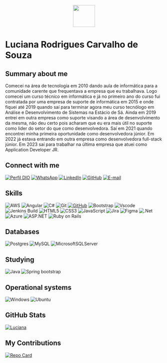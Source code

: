 <p align="center">
<img padding="10px" height="70" width="70"  src="https://github.com/Luciana-Rpdrigues.png"></p>

# Luciana Rodrigues Carvalho de Souza

## Summary about me
Comecei na área de tecnologia em 2010 dando aula de informática para a comunidade carente que frequentava a empresa que eu trabalhava. Logo comecei um curso técnico em informática e já no primeiro ano do curso fui contratada por uma empresa de suporte de informática em 2015 e onde fiquei até 2019 quando saí para terminar agora meu curso tecnólogo em Análise e Desenvolvimento de Sistemas na Estácio de Sá. Ainda em 2019 entrei em outra empresa como suporte visando a área de desenvolvimento da mesma, não deu certo pois acharam que eu era mais útil no suporte como lider do setor do que como desenvolvedora. Saí em 2021 quando encontrei minha primeira oportunidade como desenvolvedora júnior. Em 2022 já estava entrando em outra empresa como desenvolvedora full-stack júnior. Em 2023 saí para trabalhar na última empresa que atuei como Application Developer JR.

## Connect with me

[![Perfil DIO](https://img.shields.io/badge/-Meu%20Perfil%20na%20DIO-29005a?style=for-the-badge&logo=gitbook&logoColor=white)](https://www.dio.me/users/lucianna_adm2010)
[![WhatsApp](https://img.shields.io/badge/WhatsApp-29005a?style=for-the-badge&logo=whatsapp&logoColor=white)](https://wa.me/55+61+986048774)
[![LinkedIn](https://img.shields.io/badge/Luciana%20Souza-29005a?style=for-the-badge&logo=linkedin&logoColor=white)](https://www.linkedin.com/in/luciana-souza-436044141) 
[![GitHub](https://img.shields.io/badge/GitHub-29005a?style=for-the-badge&logo=github&logoColor=white)](https://github.com/Luciana-Rpdrigues/) 
[![E-mail](https://img.shields.io/badge/-Email-29005a?style=for-the-badge&logo=microsoft-outlook&logoColor=007BFF)](mailto:lucianna.adm2010@gmail.com)

## Skills

![AWS](https://img.shields.io/badge/AWS-131313.svg?style=for-the-badge&logo=amazon-aws&logoColor=aws)
![Angular](https://img.shields.io/badge/angular-131313.svg?style=for-the-badge&logo=angular&logoColor=angular)
![C#](https://img.shields.io/badge/C%23-131313?style=for-the-badge&logo=c#p&logoColor=c-sharp)
![Git](https://img.shields.io/badge/Git-131313.svg?style=for-the-badge&logo=git)
[![GitHub](https://img.shields.io/badge/GitHub-131313?style=for-the-badge&logo=github&logoColor=30A3DC)](https://docs.github.com/)
![Bootstrap](https://img.shields.io/badge/Bootstrap-131313.svg?style=for-the-badge&logo=bootstrap)
![Vscode](https://img.shields.io/badge/Vscode-131313?style=for-the-badge&logo=visual-studio-code&logoColor=cscode)
![Jenkins Build](https://img.shields.io/badge/jenkins-131313.svg?style=for-the-badge&logo=jenkins)
![HTML5](https://img.shields.io/badge/HTML5-131313?style=for-the-badge&logo=html5&logoColor=html5)
![CSS3](https://img.shields.io/badge/CSS3-131313?style=for-the-badge&logo=css3&logoColor=scss3)
![JavaScript](https://img.shields.io/badge/JavaScript-131313?style=for-the-badge&logo=javascript&logoColor=javascript)
![Jira](https://img.shields.io/badge/Jira-131313?style=for-the-badge&logo=Jira&logoColor=jira)
![Figma](https://img.shields.io/badge/Figma-131313?style=for-the-badge&logo=figma&logoColor=figma)
![.Net](https://img.shields.io/badge/.NET-131313?style=for-the-badge&logo=.net&logoColor=.net)
![Azure](https://img.shields.io/badge/Azure-131313?style=for-the-badge&logo=azure-devops&logoColor=Azure)
![ASP.NET](https://img.shields.io/badge/asp.net-131313?style=for-the-badge&logo=.net&logoColor=.net)
![Ruby on Rails](https://img.shields.io/badge/Ruby%20ON%20RAILS-131313?style=for-the-badge&logo=Ruby&logoColor=Ruby)

## Databases
![Postgres](https://img.shields.io/badge/postgres-131313.svg?style=for-the-badge&logo=postgresql&logoColor=postgresql)
![MySQL](https://img.shields.io/badge/mysql-131313.svg?style=for-the-badge&logo=mysql&logoColor=mysql)
![MicrosoftSQLServer](https://img.shields.io/badge/SQL%20Server-131313.svg?style=for-the-badge&logo=microsoft%20sql%20server)

## Studying
![Java](https://img.shields.io/badge/java-004b22.svg?style=for-the-badge&logo=openjdk&logoColor=java)
![Spring bootstrap](https://img.shields.io/badge/Spring%20Boot-004b22.svg?style=for-the-badge&logo=spring&logoColor=spring)

## Operational systems
![Windows](https://img.shields.io/badge/Windows-000?style=for-the-badge&logo=windows&logoColor=2CA5E0)
![Ubuntu](https://img.shields.io/badge/Ubuntu-000?style=for-the-badge&logo=ubuntu&logoColor=2CA5E0)

## GitHub Stats
[![Luciana](https://github-readme-stats.vercel.app/api?username=Luciana-Rpdrigues&theme=transparent&border_color=30A3DC&show_icons=true&icon_color=30A3DC&text_color=0007d9)](https://github.com/Luciana-Rpdrigues/github-readme-stats)

## My Contributions
[![Repo Card](https://github-readme-stats.vercel.app/api/pin/?username=Luciana-Rpdrigues&repo=dio-lab-open-source&border_color=30A3DC&show_icons=true&icon_color=30A3DC&&theme=transparent&title_color=E94D5F&text_color=FFF)](thhps://github.com/Luciana-Rpdrigues/dio-lab-open-source)

